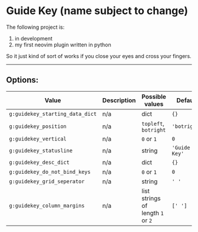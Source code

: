 # Guide Key (name subject to change)

The following project is:

1. in development
2. my first neovim plugin written in python

So it just kind of sort of works if you close your eyes and cross your fingers.

--------------------------------------------------------------------------------
## Options:

| Value                           | Description | Possible values                   | Default       |
|---------------------------------|-------------|-----------------------------------|---------------|
| `g:guidekey_starting_data_dict` | n/a         | dict                              | `{}`          |
| `g:guidekey_position`           | n/a         | `topleft`, `botright`             | `'botright'`  |
| `g:guidekey_vertical`           | n/a         | `0` or `1`                        | `0`           |
| `g:guidekey_statusline`         | n/a         | string                            | `'Guide Key'` |
| `g:guidekey_desc_dict`          | n/a         | dict                              | `{}`          |
| `g:guidekey_do_not_bind_keys`   | n/a         | `0` or `1`                        | `0`           |
| `g:guidekey_grid_seperator`     | n/a         | string                            | `' '`         |
| `g:guidekey_column_margins`     | n/a         | list strings of length `1` or `2` | `[' ']`       |
